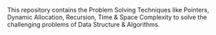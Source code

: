 This repository contains the Problem Solving Techniques like Pointers, Dynamic Allocation, Recursion, Time & Space Complexity to solve the challenging problems of Data Structure & Algorithms.
